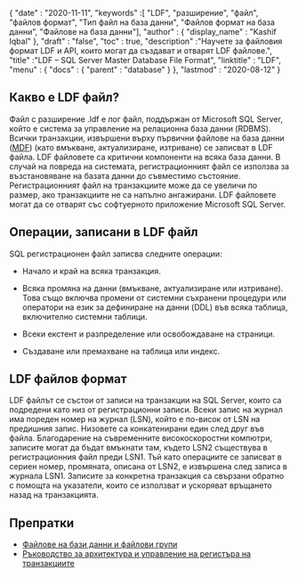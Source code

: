 {
  "date" : "2020-11-11",
  "keywords" :[ "LDF", "разширение", "файл", "файлов формат", "Тип файл на база данни", "Файлов формат на база данни", "Файлове на база данни"],
  "author" : {
    "display_name" : "Kashif Iqbal"
},
  "draft" : "false",
  "toc" : true,
  "description" :"Научете за файловия формат LDF и API, които могат да създават и отварят LDF файлове.",
  "title" :"LDF – SQL Server Master Database File Format",
  "linktitle" : "LDF",
  "menu" : {
    "docs" : {
      "parent" : "database"
}
},
  "lastmod" : "2020-08-12"
}

## Какво е LDF файл?

Файл с разширение .ldf е лог файл, поддържан от Microsoft SQL Server, който е система за управление на релационна база данни (RDBMS). Всички транзакции, извършени върху първични файлове на база данни ([MDF](/bg/database/mdf/)) (като вмъкване, актуализиране, изтриване) се записват в LDF файла. LDF файловете са критични компоненти на всяка база данни. В случай на повреда на системата, регистрационният файл се използва за възстановяване на базата данни до съвместимо състояние. Регистрационният файл на транзакциите може да се увеличи по размер, ако транзакциите не са напълно ангажирани. LDF файловете могат да се отварят със софтуерното приложение Microsoft SQL Server.

## Операции, записани в LDF файл

SQL регистрационен файл записва следните операции:

* Начало и край на всяка транзакция.

* Всяка промяна на данни (вмъкване, актуализиране или изтриване). Това също включва промени от системни съхранени процедури или оператори на език за дефиниране на данни (DDL) във всяка таблица, включително системни таблици.

* Всеки екстент и разпределение или освобождаване на страници.

* Създаване или премахване на таблица или индекс.

## LDF файлов формат

LDF файлът се състои от записи на транзакции на SQL Server, които са подредени като низ от регистрационни записи. Всеки запис на журнал има пореден номер на журнал (LSN), който е по-висок от LSN на предишния запис. Низовете са конкатенирани един след друг във файла. Благодарение на съвременните високоскоростни компютри, записите могат да бъдат вмъкнати там, където LSN2 съществува в регистрационния файл преди LSN1. Тъй като операциите се записват в сериен номер, промяната, описана от LSN2, е извършена след записа в журнала LSN1. Записите за конкретна транзакция са свързани обратно с помощта на указатели, които се използват и ускоряват връщането назад на транзакцията.
 

## Препратки

* [Файлове на бази данни и файлови групи](https://learn.microsoft.com/en-us/sql/relational-databases/databases/database-files-and-filegroups?view=sql-server-ver15)
* [Ръководство за архитектура и управление на регистъра на транзакциите](https://learn.microsoft.com/en-us/sql/relational-databases/sql-server-transaction-log-architecture-and-management-guide?view=sql-server-ver15)

